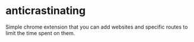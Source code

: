 # anticrastinating

Simple chrome extension that you can add websites and specific routes to limit the time spent on them.
